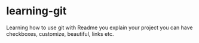 # learning-git

Learning how to use git
with Readme you explain your project you can have checkboxes, customize, beautiful, links etc.

